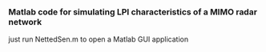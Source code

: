 ### Matlab code for simulating LPI characteristics of a MIMO radar network

just run NettedSen.m to open a Matlab GUI application
